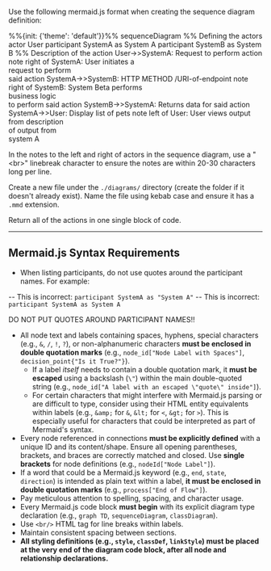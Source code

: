 Use the following mermaid.js format when creating the sequence diagram definition:

%%{init: {'theme': 'default'}}%%
sequenceDiagram
%% Defining the actors
actor User
participant SystemA as System A
participant SystemB as System B
%% Description of the action
User->>SystemA: Request to perform action
note right of SystemA: User initiates a <br/> request to perform <br/> said action
SystemA->>SystemB: HTTP METHOD /URI-of-endpoint
note right of SystemB: System Beta performs <br/> business logic <br/> to perform said action
SystemB->>SystemA: Returns data for said action
SystemA->>User: Display list of pets
note left of User: User views output <br/> from description <br/> of output from <br/> system A

In the notes to the left and right of actors in the sequence diagram, use a "\<br\>" linebreak character to ensure the notes are within 20-30 characters long per line.

Create a new file under the `./diagrams/` directory (create the folder if it doesn't already exist). Name the file using kebab case and ensure it has a `.mmd` extension.

Return all of the actions in one single block of code.

---

## Mermaid.js Syntax Requirements

* When listing participants, do not use quotes around the participant names. For example:

-- This is incorrect: `participant SystemA as "System A"`
-- This is incorrect: `participant SystemA as System A`

DO NOT PUT QUOTES AROUND PARTICIPANT NAMES!!

* All node text and labels containing spaces, hyphens, special characters (e.g., `&`, `/`, `!`, `?`), or non-alphanumeric characters **must be enclosed in double quotation marks** (e.g., `node_id["Node Label with Spaces"]`, `decision_point{"Is it True?"}`).
    * If a label *itself* needs to contain a double quotation mark, it **must be escaped** using a backslash (`\"`) within the main double-quoted string (e.g., `node_id["A label with an escaped \"quote\" inside"]`).
    * For certain characters that might interfere with Mermaid.js parsing or are difficult to type, consider using their HTML entity equivalents within labels (e.g., `&amp;` for `&`, `&lt;` for `<`, `&gt;` for `>`). This is especially useful for characters that could be interpreted as part of Mermaid's syntax.
* Every node referenced in connections **must be explicitly defined** with a unique ID and its content/shape. Ensure all opening parentheses, brackets, and braces are correctly matched and closed. Use **single brackets** for node definitions (e.g., `nodeId["Node Label"]`).
* If a word that could be a Mermaid.js keyword (e.g., `end`, `state`, `direction`) is intended as plain text within a label, **it must be enclosed in double quotation marks** (e.g., `process["End of Flow"]`).
* Pay meticulous attention to spelling, spacing, and character usage.
* Every Mermaid.js code block **must begin** with its explicit diagram type declaration (e.g., `graph TD`, `sequenceDiagram`, `classDiagram`).
* Use `<br/>` HTML tag for line breaks within labels.
* Maintain consistent spacing between sections.
* **All styling definitions (e.g., `style`, `classDef`, `linkStyle`) must be placed at the very end of the diagram code block, after all node and relationship declarations.**